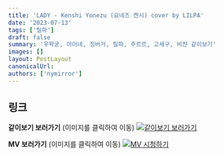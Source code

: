 ```yaml
---
title: 'LADY - Kenshi Yonezu (요네즈 켄시) cover by LILPA'
date: '2023-07-13'
tags: ['릴파']
draft: false
summary: '우왁굳, 아이네, 징버거, 릴파, 주르르, 고세구, 비챤 같이보기'
images: []
layout: PostLayout
canonicalUrl:
authors: ['nymirror']
---
```


## 링크

**같이보기 보러가기** (이미지를 클릭하여 이동)
[![같이보기 보러가기](../static/images/logo.png)](https://cafe.naver.com/steamindiegame/11991253)

**MV 보러가기** (이미지를 클릭하여 이동)
[![MV 시청하기](https://i.ytimg.com/vi/crvPldgKJIo/maxresdefault.jpg)](https://youtu.be/crvPldgKJIo)
